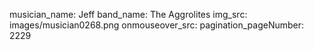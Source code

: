 musician_name: Jeff
band_name: The Aggrolites
img_src: images/musician0268.png
onmouseover_src: 
pagination_pageNumber: 2229